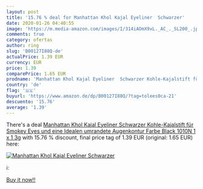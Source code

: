 ```yaml
---
layout: post
title: '15.76 % deal for Manhattan Khol Kajal Eyeliner  Schwarzer'
date: 2020-01-26 04:40:55
image: 'https://m.media-amazon.com/images/I/314iAOmX9xL._AC_._SL200_.jpg'
comments: true
category: ofertas
author: ring
slug: 'B00127I88Q-de'
actualPrice: 1.39 EUR
currency: EUR
price: 1.39
comparePrice: 1.65 EUR
prodname: 'Manhattan Khol Kajal Eyeliner  Schwarzer Kohle-Kajalstift für Smokey Eyes und eine Idealen umrandete Augenkontur  Farbe Black 1010N  1 x 1 3g'
country: 'de'
flag: '🇩🇪'
buyurl: 'https://www.amazon.de/dp/B00127I88Q/?tag=tolees0ca-21'
descuento: '15.76'
average: '1.39'
---
```


There's a deal [Manhattan Khol Kajal Eyeliner  Schwarzer Kohle-Kajalstift für Smokey Eyes und eine Idealen umrandete Augenkontur  Farbe Black 1010N  1 x 1 3g](https://www.amazon.de/dp/B00127I88Q/?tag=tolees0ca-21)  with  15.76 % discount, final price tag of  1.39 EUR (original: 1.65 EUR) here:

[![Manhattan Khol Kajal Eyeliner  Schwarzer](https://m.media-amazon.com/images/I/314iAOmX9xL._AC_._SL200_.jpg)](https://www.amazon.de/dp/B00127I88Q/?tag=tolees0ca-21)

ℹ️:


[Buy it now!!](https://www.amazon.de/dp/B00127I88Q/?tag=tolees0ca-21)
